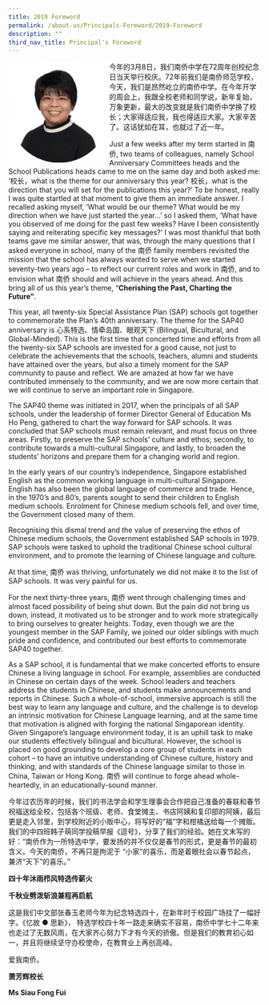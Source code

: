 ```yaml
---
title: 2019 Foreword
permalink: /about-us/Principals-Foreword/2019-Foreword
description: ""
third_nav_title: Principal's Foreword
---
```

<img src="/images/imageedit_6_92289466612019.png" 
     style="width:40%;float:left">
		 
今年的3月8日，我们南侨中学在72周年创校纪念日当天举行校庆。72年前我们是南侨师范学校，今天，我们是昂然屹立的南侨中学。在今年开学的周会上，我跟全校老师和同学说，新年复始，万象更新，最大的改变就是我们南侨中学换了校长；大家得适应我，我也得适应大家。大家辛苦了。这话犹如在耳，也就过了近一年。  

  

Just a few weeks after my term started in 南侨, two teams of colleagues, namely School Anniversary Committees heads and the School Publications heads came to me on the same day and both asked me: ‘校长，what is the theme for our anniversary this year? 校长，what is the direction that you will set for the publications this year?’ To be honest, really I was quite startled at that moment to give them an immediate answer. I recalled asking myself, ‘What would be our theme? What would be my direction when we have just started the year…’ so I asked them, ‘What have you observed of me doing for the past few weeks? Have I been consistently saying and reiterating specific key messages?’ I was most thankful that both teams gave me similar answer, that was, through the many questions that I asked everyone in school, many of the 南侨 family members revisited the mission that the school has always wanted to serve when we started seventy-two years ago – to reflect our current roles and work in 南侨, and to envision what 南侨 should and will achieve in the years ahead. And this bring all of us this year’s theme, “**Cherishing the Past, Charting the Future”**.  

  

This year, all twenty-six Special Assistance Plan (SAP) schools got together to commemorate the Plan’s 40th anniversary. The theme for the SAP40 anniversary is 心系特选、情牵岛国、眼观天下 (Bilingual, Bicultural, and Global-Minded). This is the first time that concerted time and efforts from all the twenty-six SAP schools are invested for a good cause, not just to celebrate the achievements that the schools, teachers, alumni and students have attained over the years, but also a timely moment for the SAP community to pause and reflect. We are amazed at how far we have contributed immensely to the community, and we are now more certain that we will continue to serve an important role in Singapore.

  

The SAP40 theme was initiated in 2017, when the principals of all SAP schools, under the leadership of former Director General of Education Ms Ho Peng, gathered to chart the way forward for SAP schools. It was concluded that SAP schools must remain relevant, and must focus on three areas. Firstly, to preserve the SAP schools’ culture and ethos; secondly, to contribute towards a multi-cultural Singapore, and lastly, to broaden the students’ horizons and prepare them for a changing world and region.

  

In the early years of our country’s independence, Singapore established English as the common working language in multi-cultural Singapore. English has also been the global language of commerce and trade. Hence, in the 1970’s and 80’s, parents sought to send their children to English medium schools. Enrolment for Chinese medium schools fell, and over time, the Government closed many of them.

Recognising this dismal trend and the value of preserving the ethos of Chinese medium schools, the Government established SAP schools in 1979. SAP schools were tasked to uphold the traditional Chinese school cultural environment, and to promote the learning of Chinese language and culture.

  

At that time, 南侨 was thriving, unfortunately we did not make it to the list of SAP schools. It was very painful for us.

  

For the next thirty-three years, 南侨 went through challenging times and almost faced possibility of being shut down. But the pain did not bring us down, instead, it motivated us to be stronger and to work more strategically to bring ourselves to greater heights. Today, even though we are the youngest member in the SAP Family, we joined our older siblings with much pride and confidence, and contributed our best efforts to commemorate SAP40 together.

  

As a SAP school, it is fundamental that we make concerted efforts to ensure Chinese a living language in school. For example, assemblies are conducted in Chinese on certain days of the week. School leaders and teachers address the students in Chinese, and students make announcements and reports in Chinese. Such a whole-of-school, immersive approach is still the best way to learn any language and culture, and the challenge is to develop an intrinsic motivation for Chinese Language learning, and at the same time that motivation is aligned with forging the national Singaporean identity. Given Singapore’s language environment today, it is an uphill task to make our students effectively bilingual and bicultural. However, the school is placed on good grounding to develop a core group of students in each cohort – to have an intuitive understanding of Chinese culture, history and thinking, and with standards of the Chinese language similar to those in China, Taiwan or Hong Kong. 南侨 will continue to forge ahead whole-heartedly, in an educationally-sound manner.

  

今年过农历年的时候，我们的书法学会和学生理事会合作把自己准备的春联和春节祝福送给全校，包括各个班级、老师、食堂摊主、书店阿姨和复印部的阿姨，最后更是走入邻里，到学校附近的小贩中心，将写好的“福”字和柑橘送给每一个摊贩。我们的中四班韩子萌同学投稿早报《逗号》，分享了我们的经验。她在文末写的好：“南侨作为一所特选中学，要发扬的并不仅仅是春节的形式，更是春节的最初含义。今天的南侨，不再只是拘泥于 “小家”的喜乐，而是着眼社会以春节起点，兼济“天下”的喜乐。”

  

**四十年沐雨栉风特选传薪火**  

**千秋业劈泼斩浪兼程再启航**

  

这是我们中文部张春玉老师今年为纪念特选四十，在新年时于校园广场挂了一幅好字。《忆故 ● 思新》， 特选学校四十年一路走来确实不容易，南侨中学七十二年来也走过了无数风雨，在大家齐心努力下才有今天的骄傲。但是我们的教育初心如一，并且将继续坚守办校使命，在教育业上再创高峰。

  

  

爱我南侨。

  

  

**萧芳辉校长**

**Ms Siau Fong Fui**